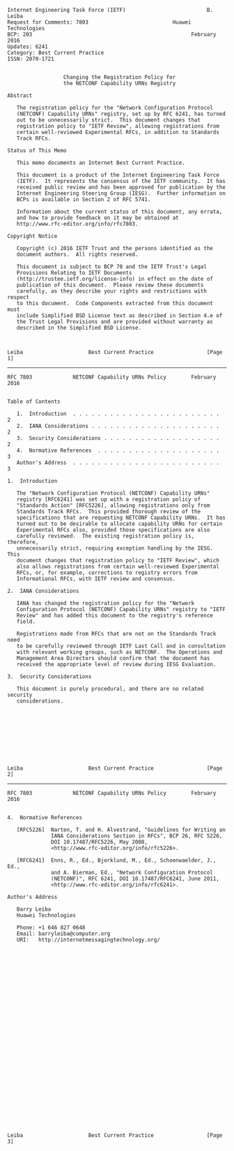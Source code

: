     Internet Engineering Task Force (IETF)                          B. Leiba
    Request for Comments: 7803                           Huawei Technologies
    BCP: 203                                                   February 2016
    Updates: 6241
    Category: Best Current Practice
    ISSN: 2070-1721


                      Changing the Registration Policy for
                      the NETCONF Capability URNs Registry

    Abstract

       The registration policy for the "Network Configuration Protocol
       (NETCONF) Capability URNs" registry, set up by RFC 6241, has turned
       out to be unnecessarily strict.  This document changes that
       registration policy to "IETF Review", allowing registrations from
       certain well-reviewed Experimental RFCs, in addition to Standards
       Track RFCs.

    Status of This Memo

       This memo documents an Internet Best Current Practice.

       This document is a product of the Internet Engineering Task Force
       (IETF).  It represents the consensus of the IETF community.  It has
       received public review and has been approved for publication by the
       Internet Engineering Steering Group (IESG).  Further information on
       BCPs is available in Section 2 of RFC 5741.

       Information about the current status of this document, any errata,
       and how to provide feedback on it may be obtained at
       http://www.rfc-editor.org/info/rfc7803.

    Copyright Notice

       Copyright (c) 2016 IETF Trust and the persons identified as the
       document authors.  All rights reserved.

       This document is subject to BCP 78 and the IETF Trust's Legal
       Provisions Relating to IETF Documents
       (http://trustee.ietf.org/license-info) in effect on the date of
       publication of this document.  Please review these documents
       carefully, as they describe your rights and restrictions with respect
       to this document.  Code Components extracted from this document must
       include Simplified BSD License text as described in Section 4.e of
       the Trust Legal Provisions and are provided without warranty as
       described in the Simplified BSD License.



    Leiba                     Best Current Practice                 [Page 1]

------------------------------------------------------------------------

``` newpage
RFC 7803             NETCONF Capability URNs Policy        February 2016


Table of Contents

   1.  Introduction  . . . . . . . . . . . . . . . . . . . . . . . .   2
   2.  IANA Considerations . . . . . . . . . . . . . . . . . . . . .   2
   3.  Security Considerations . . . . . . . . . . . . . . . . . . .   2
   4.  Normative References  . . . . . . . . . . . . . . . . . . . .   3
   Author's Address  . . . . . . . . . . . . . . . . . . . . . . . .   3

1.  Introduction

   The "Network Configuration Protocol (NETCONF) Capability URNs"
   registry [RFC6241] was set up with a registration policy of
   "Standards Action" [RFC5226], allowing registrations only from
   Standards Track RFCs.  This provided thorough review of the
   specifications that are requesting NETCONF Capability URNs.  It has
   turned out to be desirable to allocate capability URNs for certain
   Experimental RFCs also, provided those specifications are also
   carefully reviewed.  The existing registration policy is, therefore,
   unnecessarily strict, requiring exception handling by the IESG.  This
   document changes that registration policy to "IETF Review", which
   also allows registrations from certain well-reviewed Experimental
   RFCs, or, for example, corrections to registry errors from
   Informational RFCs, with IETF review and consensus.

2.  IANA Considerations

   IANA has changed the registration policy for the "Network
   Configuration Protocol (NETCONF) Capability URNs" registry to "IETF
   Review" and has added this document to the registry's reference
   field.

   Registrations made from RFCs that are not on the Standards Track need
   to be carefully reviewed through IETF Last Call and in consultation
   with relevant working groups, such as NETCONF.  The Operations and
   Management Area Directors should confirm that the document has
   received the appropriate level of review during IESG Evaluation.

3.  Security Considerations

   This document is purely procedural, and there are no related security
   considerations.










Leiba                     Best Current Practice                 [Page 2]
```

------------------------------------------------------------------------

``` newpage
RFC 7803             NETCONF Capability URNs Policy        February 2016


4.  Normative References

   [RFC5226]  Narten, T. and H. Alvestrand, "Guidelines for Writing an
              IANA Considerations Section in RFCs", BCP 26, RFC 5226,
              DOI 10.17487/RFC5226, May 2008,
              <http://www.rfc-editor.org/info/rfc5226>.

   [RFC6241]  Enns, R., Ed., Bjorklund, M., Ed., Schoenwaelder, J., Ed.,
              and A. Bierman, Ed., "Network Configuration Protocol
              (NETCONF)", RFC 6241, DOI 10.17487/RFC6241, June 2011,
              <http://www.rfc-editor.org/info/rfc6241>.

Author's Address

   Barry Leiba
   Huawei Technologies

   Phone: +1 646 827 0648
   Email: barryleiba@computer.org
   URI:   http://internetmessagingtechnology.org/































Leiba                     Best Current Practice                 [Page 3]
```
